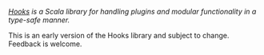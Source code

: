 _[Hooks](http://github.com/marcusatbang/hooks) is a Scala library for handling plugins and modular functionality in a type-safe manner._

This is an early version of the Hooks library and subject to change. Feedback is welcome.
